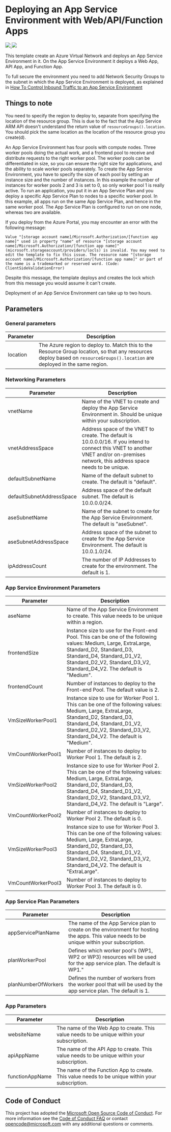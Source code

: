 # Deploying an App Service Environment with Web/API/Function Apps
<a href="https://portal.azure.com/#create/Microsoft.Template/uri/https%3A%2F%2Fraw.githubusercontent.com%2Fmioteg%2FAppServiceEnvironment%2Fmaster%2Fazuredeploy.json" target="_blank">
    <img src="http://azuredeploy.net/deploybutton.png"/>
</a>
<a href="http://armviz.io/#/?load=https%3A%2F%2Fraw.githubusercontent.com%2Fmioteg%2FAppServiceEnvironment%2Fmaster%2Fazuredeploy.json" target="_blank">
    <img src="http://armviz.io/visualizebutton.png"/>
</a>

This template create an Azure Virtual Network and deploys an App Service Environment in it.
On the App Service Environment it deploys a Web App, API App, and Function App.

To full secure the environment you need to add Network Security Groups to the subnet in which the App Service Environment is deployed, as explained in [How To Control Inbound Traffic to an App Service Environment](https://docs.microsoft.com/en-in/azure/app-service-web/app-service-app-service-environment-control-inbound-traffic)

## Things to note
You need to specify the region to deploy to, separate from specifying the location of the resource group.
This is due to the fact that the App Service ARM API doesn't understand the return value of `resourceGroups().location`.
You should pick the same location as the location of the resource group you create(d).

An App Service Environment has four pools with compute nodes. Three worker pools doing the actual work, and a frontend pool to receive and distribute requests to the right worker pool. The worker pools can be differentiated in size, so you can ensure the right size for applications, and the ability to scale worker pools separately. To create the App Service Environment, you have to specify the size of each pool by setting an instance size and the number of instances. In this example the number of instances for worker pools 2 and 3 is set to 0, so only worker pool 1 is really active.
To run an application, you put it in an App Service Plan and you deploy a specific App Service Plan to nodes to a specific worker pool. In this example, all apps run on the same App Service Plan, and hence in the same worker pool. The App Service Plan is configured to run on one node, whereas two are available.

If you deploy from the Azure Portal, you may encounter an error with the following message:

`Value "[storage account name]/Microsoft.Authorization/[function app name]" used in property "name" of resource "[storage account name]/Microsoft.Authorization/[function app name]" (microsoft.storageaccount/providers/locls) is invalid. You may need to edit the template to fix this issue. The resource name "[storage account name]/Microsoft.Authorization/[function app name]" or part of the name is a trademarked or reserved word. (Code: ClientSideValidationError)`

Despite this message, the template deploys and creates the lock which from this message you would assume it can't create.

Deployment of an App Service Environment can take up to two hours.

## Parameters

### General parameters
|Parameter|Description|
|---------|-----------|
|location|The Azure region to deploy to. Match this to the Resource Group location, so that any resources deploy based on `resourceGroups().location` are deployed in the same region.

### Networking Parameters
|Parameter|Description|
|---------|-----------|
|vnetName|Name of the VNET to create and deploy the App Service Environment in. Should be unique within your subscription.|
|vnetAddressSpace|Address space of the VNET to create. The default is 10.0.0.0/16. If you intend to connect this VNET to another VNET and/or on-premises network, this address space needs to be unique.|
|defaultSubnetName|Name of the default subnet to create. The default is "default".|
|defaultSubnetAddressSpace|Address space of the default subnet. The default is 10.0.0.0/24.|
|aseSubnetName|Name of the subnet to create for the App Service Environment. The default is "aseSubnet".|
|aseSubnetAddressSpace|Address space of the subnet to create for the App Service Environment. The default is 10.0.1.0/24.|
|ipAddressCount|The number of IP Addresses to create for the environment. The default is 1.|

### App Service Environment Parameters
|Parameter|Description|
|---------|-----------|
|aseName|Name of the App Service Environment to create. This value needs to be unique within a region.|
|frontendSize|Instance size to use for the Front-end Pool. This can be one of the following values: Medium, Large, ExtraLarge, Standard_D2, Standard_D3, Standard_D4, Standard_D1_V2, Standard_D2_V2, Standard_D3_V2, Standard_D4_V2. The default is "Medium".
|frontendCount|Number of instances to deploy to the Front-end Pool. The default value is 2.|
|VmSizeWorkerPool1|Instance size to use for Worker Pool 1. This can be one of the following values: Medium, Large, ExtraLarge, Standard_D2, Standard_D3, Standard_D4, Standard_D1_V2, Standard_D2_V2, Standard_D3_V2, Standard_D4_V2. The default is "Medium".
|VmCountWorkerPool1|Number of instances to deploy to Worker Pool 1. The default is 2.|
|VmSizeWorkerPool2|Instance size to use for Worker Pool 2. This can be one of the following values: Medium, Large, ExtraLarge, Standard_D2, Standard_D3, Standard_D4, Standard_D1_V2, Standard_D2_V2, Standard_D3_V2, Standard_D4_V2. The default is "Large".
|VmCountWorkerPool2|Number of instances to deploy to Worker Pool 2. The default is 0.|
|VmSizeWorkerPool3|Instance size to use for Worker Pool 3. This can be one of the following values: Medium, Large, ExtraLarge, Standard_D2, Standard_D3, Standard_D4, Standard_D1_V2, Standard_D2_V2, Standard_D3_V2, Standard_D4_V2. The default is "ExtraLarge".
|VmCountWorkerPool3|Number of instances to deploy to Worker Pool 3. The default is 0.|

### App Service Plan Parameters
|Parameter|Description|
|---------|-----------|
|appServicePlanName|The name of the App Service plan to create on the environment for hosting the apps.  This value needs to be unique within your subscription.|
|planWorkerPool|Defines which worker pool's (WP1, WP2 or WP3) resources will be used for the app service plan. The default is WP1."
|planNumberOfWorkers|Defines the number of workers from the worker pool that will be used by the app service plan. The default is 1.

### App Parameters
|Parameter|Description|
|---------|-----------|
|websiteName|The name of the Web App to create. This value needs to be unique within your subscription.|
|apiAppName|The name of the API App to create. This value needs to be unique within your subscription.|
|functionAppName|The name of the Function App to create. This value needs to be unique within your subscription.|

## Code of Conduct
This project has adopted the [Microsoft Open Source Code of Conduct](https://opensource.microsoft.com/codeofconduct/). For more information see the [Code of Conduct FAQ](https://opensource.microsoft.com/codeofconduct/faq/) or contact [opencode@microsoft.com](mailto:opencode@microsoft.com) with any additional questions or comments.
